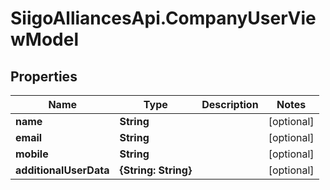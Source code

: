 # SiigoAlliancesApi.CompanyUserViewModel

## Properties

Name | Type | Description | Notes
------------ | ------------- | ------------- | -------------
**name** | **String** |  | [optional] 
**email** | **String** |  | [optional] 
**mobile** | **String** |  | [optional] 
**additionalUserData** | **{String: String}** |  | [optional] 


